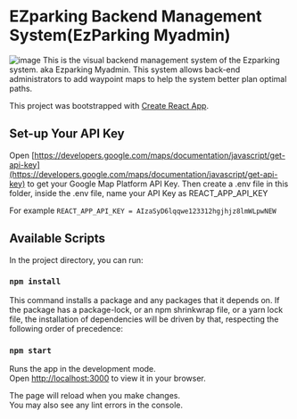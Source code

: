 # EZparking Backend Management System(EzParking Myadmin)
![image](https://user-images.githubusercontent.com/6381488/213950644-e2841459-2fb4-49e9-af44-65f49de5eac1.png)
This is the visual backend management system of the Ezparking system. aka Ezparking Myadmin. This system allows back-end administrators to add waypoint maps to help the system better plan optimal paths.

This project was bootstrapped with [Create React App](https://github.com/facebook/create-react-app).

## Set-up Your API Key
Open [https://developers.google.com/maps/documentation/javascript/get-api-key](https://developers.google.com/maps/documentation/javascript/get-api-key) to get your Google Map Platform API Key.
Then create a .env file in this folder, inside the .env file, name your API Key as REACT_APP_API_KEY

For example 
`REACT_APP_API_KEY = AIzaSyD6lqqwe123312hgjhjz8lmWLpwNEW`

## Available Scripts

In the project directory, you can run:

### `npm install`

This command installs a package and any packages that it depends on. If the package has a package-lock, or an npm shrinkwrap file, or a yarn lock file, the installation of dependencies will be driven by that, respecting the following order of precedence:

### `npm start`

Runs the app in the development mode.\
Open [http://localhost:3000](http://localhost:3000) to view it in your browser.

The page will reload when you make changes.\
You may also see any lint errors in the console.


